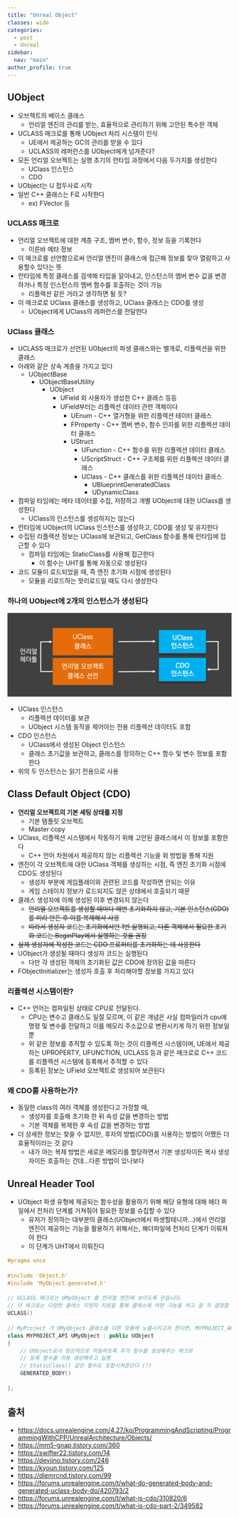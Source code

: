 ```yaml
---
title: "Unreal Object"
classes: wide
categories: 
  - post
  - Unreal
sidebar:
  nav: "main"
author_profile: true
---
```


## UObject
* 오브젝트의 베이스 클래스
  * 언리얼 엔진의 관리를 받는, 효율적으로 관리하기 위해 고안된 특수한 객체
* UCLASS 매크로를 통해 UObject 처리 시스템이 인식
  * UE에서 제공하는 GC의 관리를 받을 수 있다
  * UCLASS의 레퍼런스를 UObject에게 넘겨준다?
* 모든 언리얼 오브젝트는 실행 초기의 런타임 과정에서 다음 두가지를 생성한다
  * UClass 인스턴스
  * CDO
* UObject는 U 접두사로 시작
* 일반 C++ 클래스는 F로 시작한다
  * ex) FVector 등

### UCLASS 매크로
* 언리얼 오브젝트에 대한 계층 구조, 멤버 변수, 함수, 정보 등을 기록한다
  * 이른바 메타 정보
* 이 매크로를 선언함으로써 언리얼 엔진이 클래스에 접근해 정보를 찾아 열람하고 사용할수 있다는 뜻
* 런타임에 특정 클래스를 검색해 타입을 알아내고, 인스턴스의 멤버 변수 값을 변경하거나 특정 인스턴스의 멤버 함수를 호출하는 것이 가능
  * 리플렉션 같은 거라고 생각하면 될 듯?
* 이 매크로로 UClass 클래스를 생성하고, UClass 클래스는 CDO를 생성
  * UObject에게 UClass의 레퍼런스를 전달한다

### UClass 클래스
* UCLASS 매크로가 선언된 UObject의 파생 클래스와는 별개로, 리플렉션을 위한 클래스
* 아래와 같은 상속 계층을 가지고 있다
  * UObjectBase
    * UObjectBaseUtility
      * UObject
        * UField 외 사용자가 생성한 C++ 클래스 등등
        * UField부터는 리플렉션 데이터 관련 객체이다
          * UEnum - C++ 열거형을 위한 리플렉션 테이터 클래스
          * FProperty - C++ 멤버 변수, 함수 인자를 위한 리플렉션 데이터 클래스
          * UStruct
            * UFunction - C++ 함수를 위한 리플렉션 데이터 클래스
            * UScriptStruct - C++ 구조체를 위한 리플렉션 데이터 클래스
            * UClass - C++ 클래스를 위한 리플렉션 데이터 클래스
              * UBlueprintGeneratedClass
              * UDynamicClass
* 컴파일 타임에는 메타 데이터를 수집, 저장하고 개별 UObject에 대한 UClass를 생성한다
  * UClass의 인스턴스를 생성하지는 않는다
* 런타임에 UObject의 UClass 인스턴스를 생성하고, CDO를 생성 및 유지한다
* 수집된 리플렉션 정보는 UClass에 보관되고, GetClass 함수를 통해 런타임에 접근할 수 있다
  * 컴파일 타임에는 StaticClass를 사용해 접근한다
    * 이 함수는 UHT를 통해 자동으로 생성된다
* 코드 모듈이 로드되었을 때, 즉 엔진 초기화 시점에 생성된다
  * 모듈을 리로드하는 핫리로드일 때도 다시 생성한다

### 하나의 UObject에 2개의 인스턴스가 생성된다
![post_thumbnail](/assets/images/{A3B08186-65A7-4F92-ACE0-C216B9D42AA0}.png)
* UClass 인스턴스
  * 리플렉션 데이터를 보관
  * UObject 시스템 동작을 제어아는 전용 리플렉션 데이터도 포함
* CDO 인스턴스
  * UClass에서 생성된 Object 인스턴스
  * 클래스 초기값을 보관하고, 클래스를 정의하는 C++ 함수 및 변수 정보를 포함한다
* 위의 두 인스턴스는 읽기 전용으로 사용

## Class Default Object (CDO)
* **언리얼 오브젝트의 기본 세팅 상태를 지정**
  * 기본 탬플릿 오브젝트
  * Master copy
* UClass, 리플렉션 시스템에서 작동하기 위해 고안된 클래스에서 이 정보를 포함한다
  * C++ 언어 차원에서 제공하지 않는 리플렉션 기능을 위 방법을 통해 지원
* 엔진이 각 오브젝트에 대한 UClass 객체를 생성하는 시점, 즉 엔진 초기화 시점에 CDO도 생성된다
  * 생성자 부분에 게임플레이와 관련된 코드를 작성하면 안되는 이유
  * 게임 스테이지 정보가 로드되지도 않은 상태에서 호출되기 때문
* 클래스 생성자에 의해 생성된 이후 변경되지 않는다
  * ~~언리얼 오브젝트를 생성할 때마다 매번 초기화하지 않고, 기본 인스턴스(CDO)를 미리 만든 후 이를 복제해서 사용~~
  * ~~따라서 생성자 코드는 초기화에서만 1번 실행되고, 다른 객체에서 필요한 초기화 코드는 BeginPlay에서 실행하는 것을 권장~~
* ~~실제 생성자에 작성한 코드는 CDO 프로퍼티를 초기화하는 데 사용한다~~
* UObject가 생성될 때마다 생성자 코드는 실행된다
  * 다만 각 생성된 객체의 초기화된 값은 CDO에 정의된 값을 따른다
* FObjectInitializer는 생성자 호출 후 처리해야할 정보를 가지고 있다

### 리플렉션 시스템이란?
* C++ 언어는 컴파일된 상태로 CPU로 전달된다.
  * CPU는 변수고 클래스도 일절 모르며, 이 같은 개념은 사실 컴파일러가 cpu에 명령 및 변수를 전달하고 이를 메모리 주소값으로 변환시키게 하기 위한 정보일 뿐
  * 위 같은 정보를 추적할 수 있도록 하는 것이 리플렉션 시스템이며, UE에서 제공하는 UPROPERTY, UFUNCTION, UCLASS 등과 같은 매크로로 C++ 코드를 리플렉션 시스템에 등록해서 추적할 수 있다
  * 등록된 정보는 UField 오브젝트로 생성되어 보관된다

### 왜 CDO를 사용하는가?
* 동일한 class의 여러 객체를 생성한다고 가정할 때,
  * 생성자를 호출해 초기화 한 뒤 속성 값을 변경하는 방법
  * 기본 객체를 복제한 후 속성 값을 변경하는 방법
* 더 상세한 정보는 찾을 수 없지만, 후자의 방법(CDO)를 사용하는 방법이 어쨌든 더 효율적이라는 것 같다
  * 내가 아는 복제 방법은 새로운 메모리를 할당하면서 기본 생성자이든 복사 생성자이든 호출하는 건데...다른 방법이 있나보다

## Unreal Header Tool
* UObject 파생 유형에 제공되는 함수성을 활용하기 위해 해당 유형에 대해 헤더 파일에서 전처리 단계를 거쳐줘야 필요한 정보를 슈집할 수 있다
  * 유저가 정의하는 대부분의 클래스(UObject에서 파생할테니까...)에서 언리얼 엔진이 제공하는 기능을 활용하기 위해서는, 해더파일에 전처리 단계가 이뤄져야 한다
  * 이 단계가 UHT에서 이뤄진다

```c++
#pragma once

#include 'Object.h'
#include 'MyObject.generated.h'

// UCLASS 매크로는 UMyObject 를 언리얼 엔진에 보이도록 만듭니다. 
// 이 매크로는 다양한 클래스 지정자 지원을 통해 클래스에 어떤 기능을 켜고 끌 지 결정할 수 있습니다.
UCLASS()

// MyProject 가 UMyObject 클래스를 다른 모듈에 노출시키고자 한다면, MYPROJECT_API 지정이 필수입니다.
class MYPROJECT_API UMyObject : public UObject
{
    // UObject로서 정상적으로 작동하도록 추가 함수를 생성해주는 매크로
    // 등록 함수를 자동 생성해주고 실행
    // StaticClass() 같은 함수도 포함시켜준단다 (?)
    GENERATED_BODY()

};
```

## 출처
* <https://docs.unrealengine.com/4.27/ko/ProgrammingAndScripting/ProgrammingWithCPP/UnrealArchitecture/Objects/>
* <https://mm5-gnap.tistory.com/360>
* <https://swifter22.tistory.com/14>
* <https://devjino.tistory.com/246>
* <https://kyoun.tistory.com/125>
* <https://dlemrcnd.tistory.com/99>
* <https://forums.unrealengine.com/t/what-do-generated-body-and-generated-uclass-body-do/420793/2>
* <https://forums.unrealengine.com/t/what-is-cdo/310820/6>
* <https://forums.unrealengine.com/t/what-is-cdo-part-2/349582>